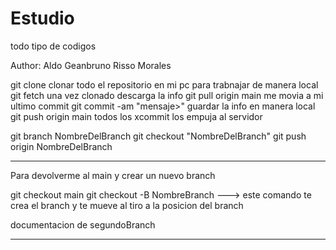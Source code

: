 # Estudio
todo tipo de codigos

Author: Aldo Geanbruno Risso Morales

git clone clonar todo el repositorio en mi pc para trabnajar de manera local
git fetch una vez clonado descarga la info
git pull origin main me movia a mi ultimo commit
git commit -am "mensaje>" guardar la info en manera local
git push origin main todos los xcommit los empuja al servidor

git branch NombreDelBranch
git checkout "NombreDelBranch"
git push origin NombreDelBranch

----------- 

Para devolverme al main y crear un nuevo branch

git checkout main
git checkout -B NombreBranch ---> este comando te crea el branch y te mueve al tiro a la posicion del branch

documentacion de segundoBranch 

------------
